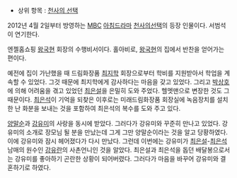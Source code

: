   * 상위 항목 : [천사의 선택](%EC%B2%9C%EC%82%AC%EC%9D%98%20%EC%84%A0%ED%83%9D.md)  

2012년 4월 2일부터 방영하는 [MBC](MBC.md) [아침드라마](%EC%95%84%EC%B9%A8%20%EB%93%9C%EB%9D%BC%EB%A7%88.md) [천사의선택](%EC%B2%9C%EC%82%AC%EC%9D%98%20%EC%84%A0%ED%83%9D.md)의 등장 인물이다. 서범석이
연기한다.

엔젤홈쇼핑 [왕국현](%EC%99%95%EA%B5%AD%ED%98%84.md) 회장의 수행비서이다. 홀아비로,
[왕국현](%EC%99%95%EA%B5%AD%ED%98%84.md)의 집에서 반찬을 얻어가는 편이다.

예전에 집이 가난했을 때 드림화장품 [최지학](%EC%B5%9C%EC%A7%80%ED%95%99.md) 회장으로부터 학비를 지원받아서
학업을 계속할 수 있었다. 그것 때문에 최지학에게 감사하다는 마음을 갖고 있었다. 그리고
[박상호](%EB%B0%95%EC%83%81%ED%98%B8.md)에 의해 어려움을 겪고 있었던
[최은설](%EC%B5%9C%EC%9D%80%EC%84%A4.md)을 은밀히 도와 주었다. 헬멧맨으로 변장한 것도 그 때문이다.
[최은석](%EC%B5%9C%EC%9D%80%EC%84%9D.md)이 기억을 되찾은 이후로는 미래드림화장품 회장실에 녹음장치를 설치한
난 화분을 보내는 것을 포함하여 최은석의 복수를 도와 주고 있다.

[양말순](%EC%96%91%EB%A7%90%EC%88%9C.md)과
[강유미](%EA%B0%95%EC%9C%A0%EB%AF%B8.md)의 사랑을 동시에 받았다. 그러다가 강유미와 꾸준히 만나고 있었다.
강유미의 소개로 장모님 될 분을 만났는데 그게 그만 양말순이라는 것을 알고 당황하였다. 이에 강유미와 잠시 헤어졌다가 다시 만났다. 그런데
이번에는 강유미가 [최은설](%EC%B5%9C%EC%9D%80%EC%84%A4.md)-[최은석](%EC%B5%9C%EC%9D%80%EC%84%9D.md) 남매의 원수인 [강유란](%EA%B0%95%EC%9C%A0%EB%9E%80.md)의 사촌언니인 것을 알았다.
최은설과 최은석을 돕던 배달봉으로서는 강유미를 좋아하기 곤란한 상황이 되어버렸다. 그러다가 마음을 바꾸어 강유미와 결혼하기로 하였다.

